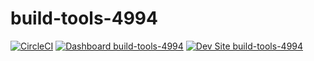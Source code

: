 # build-tools-4994

[![CircleCI](https://circleci.com/gh/pantheon-ci-bot/build-tools-4994.svg?style=shield)](https://circleci.com/gh/pantheon-ci-bot/build-tools-4994)
[![Dashboard build-tools-4994](https://img.shields.io/badge/dashboard-build_tools_4994-yellow.svg)](https://dashboard.pantheon.io/sites/93e42205-a520-44b2-af3a-3921080a8ba2#dev/code)
[![Dev Site build-tools-4994](https://img.shields.io/badge/site-build_tools_4994-blue.svg)](http://dev-build-tools-4994.pantheonsite.io/)
